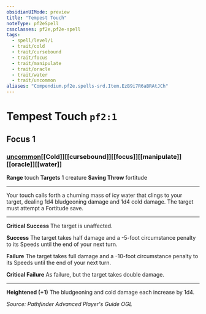 ```yaml
---
obsidianUIMode: preview
title: "Tempest Touch"
noteType: pf2eSpell
cssclasses: pf2e,pf2e-spell
tags:
  - spell/level/1
  - trait/cold
  - trait/cursebound
  - trait/focus
  - trait/manipulate
  - trait/oracle
  - trait/water
  - trait/uncommon
aliases: "Compendium.pf2e.spells-srd.Item.EzB9i7R6aBRAtJCh" 
---
```

# Tempest Touch  `pf2:1`  
## Focus 1
### [uncommon](uncommon "Uncommon Rarity Trait")[[Cold]][[cursebound]][[focus]][[manipulate]][[oracle]][[water]]

**Range** touch
**Targets** 1 creature
**Saving Throw**  fortitude
* * * 
Your touch calls forth a churning mass of icy water that clings to your target, dealing 1d4 bludgeoning damage and 1d4 cold damage. The target must attempt a Fortitude save.

* * *

**Critical Success** The target is unaffected.

**Success** The target takes half damage and a -5-foot circumstance penalty to its Speeds until the end of your next turn.

**Failure** The target takes full damage and a -10-foot circumstance penalty to its Speeds until the end of your next turn.

**Critical Failure** As failure, but the target takes double damage.

* * *

**Heightened (+1)** The bludgeoning and cold damage each increase by 1d4.

*Source: Pathfinder Advanced Player's Guide*
*OGL*